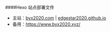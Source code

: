 ####Hexo 站点部署文件

- 主站：[byx2020.com](https://www.byx2020.com/) | [edgestar2020.github.io](https://edgestar2020.github.io/)
- 备用：<https://www.byx2020.xyz/>

